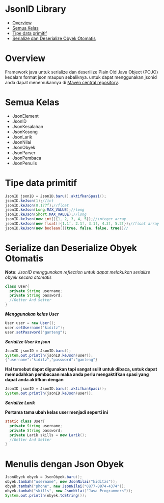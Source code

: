 # JsonID Library

* [Overview](#overview) 
* [Semua Kelas](#semua-kelas) 
* [Tipe data primitif](#tipe-data-primitif) 
* [Serialize dan Deserialize Obyek Otomatis](#serialize-dan-deserialize-obyek-otomatis)

# Overview
Framework java untuk serialize dan deserilize Plain Old Java Object (POJO) kedalam format json maupun sebaliknya.
untuk dapat menggunakan jsonid anda dapat menemukannya di [Maven central repository](https://mvnrepository.com/artifact/com.github.kiditz/jsonid/1.0.0).

# Semua Kelas
* JsonElement
* JsonID
* JsonKesalahan
* JsonKosong
* JsonLarik
* JsonNilai
* JsonObyek
* JsonParser
* JsonPembaca
* JsonPenulis


# Tipe data primitif
```java
JsonID jsonID = JsonID.baru().aktifkanSpasi();
jsonID.keJson(1);//int
jsonID.keJson(0.177f);//float
jsonID.keJson(Long.MAX_VALUE);//long
jsonID.keJson(Short.MAX_VALUE);//long
jsonID.keJson(new int[]{1, 2, 3, 4, 5});//integer array
jsonID.keJson(new float[]{1.1f, 2.1f, 3.1f, 4.3f, 5.2f});//float array
jsonID.keJson(new boolean[]{true, false, false, true})//
```
# Serialize dan Deserialize Obyek Otomatis
__Note:__ *JsonID menggunakan reflection untuk dapat melakukan serialize obyek secara otomatis*
```java
class User{
  private String username;
  private String password;
  //Getter And Setter
}
```
__*Menggunakan kelas User*__
```java
User user = new User();
user.setUsername("kiditz");
user.setPassword("ganteng");
```
__*Serialize User ke json*__
```java
JsonID jsonID = JsonID.baru();
System.out.println(jsonID.keJson(user));
{"username":"kiditz","password":"ganteng"}
```
__Hal tersebut dapat digunakan tapi sangat sulit untuk dibaca, untuk dapat memudahkan pembacaan maka anda perlu mengaktifkan spasi yang dapat anda aktifkan dengan__
```java
JsonID jsonID = JsonID.baru().aktifkanSpasi();
System.out.println(jsonID.keJson(user));
```
__*Serialize Larik*__

__Pertama tama ubah kelas user menjadi seperti ini__
```java
static class User{
  private String username;
  private String password;
  private Larik skills = new Larik();
  //Getter And Setter
}

```

# Menulis dengan Json Obyek
```java
JsonObyek obyek = JsonObyek.baru();
obyek.tambah("username", new JsonNilai("kiditzs"));
obyek.tambah("phone", new JsonNilai("0877-8874-4374"));
obyek.tambah("skills", new JsonNilai("Java Programmers"));
System.out.println(obyek.toString());
```

